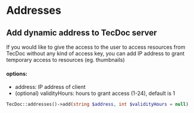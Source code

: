 # Addresses

## Add dynamic address to TecDoc server

If you would like to give the access to the user to access resources from TecDoc without any kind of access key, you can add IP address to grant temporary access to resources (eg. thumbnails)


#### options:
- address: IP address of client
- (optional) validityHours: hours to grant access (1-24), default is 1


```php
TecDoc::addresses()->add(string $address, int $validityHours = null)
```